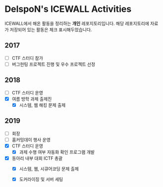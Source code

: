 # DelspoN's ICEWALL Activities

ICEWALL에서 해온 활동을 정리하는 **개인** 레포지토리입니다. 해당 레포지토리에 자료가 저장되어 있는 활동은 체크 표시해두었습니다.

## 2017

- [ ] CTF 스터디 참가
- [ ] 버그헌팅 프로젝트 진행 및 우수 프로젝트 선정

## 2018

- [ ] CTF 스터디 운영
- [x] 여름 방학 과제 출제진
  - [x] 시스템, 웹 해킹 문제 출제

## 2019

- [ ] 회장
- [ ] 홈커밍데이 행사 운영
- [x] CTF 스터디 운영
  - [x] 과제 수행 여부 자동화 확인 프로그램 개발
- [x] 동아리 내부 대회 ICTF 총괄
  - [x] 시스템, 웹, 시큐어코딩 문제 출제
  - [x] 도커라이징 및 서버 세팅


